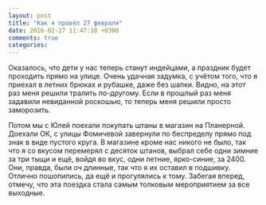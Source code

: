 ```yaml
---
layout: post
title: "Как я провёл 27 февраля"
date: 2016-02-27 11:47:18 +0300
comments: true
categories: 
---
```

Оказалось, что дети у нас теперь станут индейцами, а праздник будет проходить прямо на улице. Очень удачная задумка, с учётом того, что я приехал в летних брюках и рубашке, даже без шапки. Видно, на этот раз меня решили тралить по-другому. Если в прошлый раз меня задавили невиданной роскошью, то теперь меня решили просто заморозить.


Потом мы с Юлей поехали покупать штаны в магазин на Планерной. Доехали ОК, с улицы Фомичевой завернули по беспределу прямо под знак в виде пустого круга. В магазине кроме нас никого не было, так что я со вкусом перемерял с десяток штанов, выбрал себе одни зимние за три тыщи и ещё, войдя во вкус, одни летние, ярко-синие, за 2400. Они, правда, были оч длинные, так что я их оставил в подшивку. Отлично пошопились, да ещё и прогулялись к тому. Забегая вперед, отмечу, что эта поездка стала самым толковым мероприятием за все выходные.
